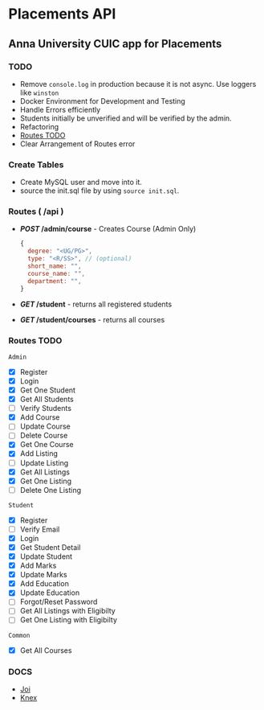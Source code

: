 # Placements API

## Anna University CUIC app for Placements

### TODO

- Remove `console.log` in production because it is not async. Use loggers like `winston`
- Docker Environment for Development and Testing
- Handle Errors efficiently
- Students initially be unverified and will be verified by the admin.
- Refactoring
- [Routes TODO](#routes-todo)
- Clear Arrangement of Routes error

### Create Tables

- Create MySQL user and move into it.
- source the init.sql file by using `source init.sql`.

### Routes ( /api )

- **_POST_ /admin/course** - Creates Course (Admin Only)
  
  ```js
  {
    degree: "<UG/PG>",
    type: "<R/SS>", // (optional)
    short_name: "",
    course_name: "",
    department: "",
  }
  ```

- **_GET_ /student** - returns all registered students
- **_GET_ /student/courses** - returns all courses

### Routes TODO

`Admin`

- [X] Register
- [X] Login
- [X] Get One Student
- [X] Get All Students
- [ ] Verify Students
- [X] Add Course
- [ ] Update Course
- [ ] Delete Course
- [X] Get One Course
- [x] Add Listing
- [ ] Update Listing
- [X] Get All Listings
- [X] Get One Listing
- [ ] Delete One Listing

`Student`

- [X] Register
- [ ] Verify Email
- [X] Login
- [X] Get Student Detail
- [X] Update Student
- [X] Add Marks
- [X] Update Marks
- [X] Add Education
- [X] Update Education
- [ ] Forgot/Reset Password
- [ ] Get All Listings with Eligibilty
- [ ] Get One Listing with Eligibilty

`Common`

- [X] Get All Courses

### DOCS

- [Joi](https://joi.dev/api/?v=17.3.0)
- [Knex](http://knexjs.org/)
